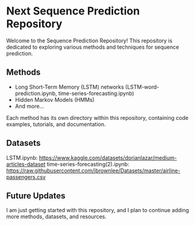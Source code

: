 # Next Sequence Prediction Repository

Welcome to the Sequence Prediction Repository! This repository is dedicated to exploring various methods and techniques for sequence prediction. 

## Methods
- Long Short-Term Memory (LSTM) networks (LSTM-word-prediction.ipynb, time-series-forecasting.ipynb)
- Hidden Markov Models (HMMs)
- And more...

Each method has its own directory within this repository, containing code examples, tutorials, and documentation.

## Datasets
LSTM.ipynb: https://www.kaggle.com/datasets/dorianlazar/medium-articles-dataset
time-series-forecasting(2).ipynb: https://raw.githubusercontent.com/jbrownlee/Datasets/master/airline-passengers.csv
## Future Updates

I am just getting started with this repository, and I plan to continue adding more methods, datasets, and resources.


